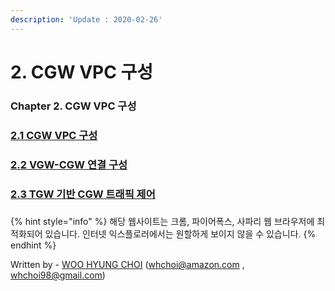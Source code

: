 ```yaml
---
description: 'Update : 2020-02-26'
---
```


# 2. CGW VPC 구성

### Chapter 2. CGW VPC 구성

### [2.1 CGW VPC 구성](2.1.cgw-vpc.md)

### [2.2 VGW-CGW 연결 구성](2.2.vgw-cgw.md)

### [2.3  TGW 기반 CGW 트래픽 제어](2.3.tgw-vpc-traffic-control.md)

###  

{% hint style="info" %}
해당 웹사이트는 크롬, 파이어폭스, 사파리 웹 브라우저에 최적화되어 있습니다.  인터넷 익스플로러에서는 원할하게 보이지 않을 수 있습니다.
{% endhint %}

Written by - [WOO HYUNG CHOI](https://www.linkedin.com/in/woo-hyung-choi-a0185110/) \(whchoi@amazon.com , whchoi98@gmail.com\)

### 





